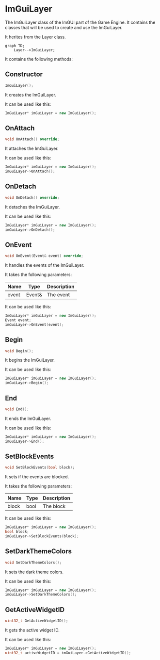 # ImGuiLayer

The ImGuiLayer class of the ImGUI part of the Game Engine. It contains the classes that will be used to create and use the ImGuiLayer.

It herites from the Layer class.

```mermaid
graph TD;
    Layer-->ImGuiLayer;
```

It contains the following methods:

## Constructor

```c++
ImGuiLayer();
```

It creates the ImGuiLayer.

It can be used like this:

```c++
ImGuiLayer* imGuiLayer = new ImGuiLayer();
```

## OnAttach

```c++
void OnAttach() override;
```

It attaches the ImGuiLayer.

It can be used like this:

```c++
ImGuiLayer* imGuiLayer = new ImGuiLayer();
imGuiLayer->OnAttach();
```

## OnDetach

```c++
void OnDetach() override;
```

It detaches the ImGuiLayer.

It can be used like this:

```c++
ImGuiLayer* imGuiLayer = new ImGuiLayer();
imGuiLayer->OnDetach();
```

## OnEvent

```c++
void OnEvent(Event& event) override;
```

It handles the events of the ImGuiLayer.

It takes the following parameters:

| Name  | Type             | Description  |
|-------|------------------|--------------|
| event | Event&           | The event    |

It can be used like this:

```c++
ImGuiLayer* imGuiLayer = new ImGuiLayer();
Event event;
imGuiLayer->OnEvent(event);
```

## Begin

```c++
void Begin();
```

It begins the ImGuiLayer.

It can be used like this:

```c++
ImGuiLayer* imGuiLayer = new ImGuiLayer();
imGuiLayer->Begin();
```

## End

```c++
void End();
```

It ends the ImGuiLayer.

It can be used like this:

```c++
ImGuiLayer* imGuiLayer = new ImGuiLayer();
imGuiLayer->End();
```

## SetBlockEvents

```c++
void SetBlockEvents(bool block);
```

It sets if the events are blocked.

It takes the following parameters:

| Name  | Type             | Description  |
|-------|------------------|--------------|
| block | bool             | The block    |

It can be used like this:

```c++
ImGuiLayer* imGuiLayer = new ImGuiLayer();
bool block;
imGuiLayer->SetBlockEvents(block);
```

## SetDarkThemeColors

```c++
void SetDarkThemeColors();
```

It sets the dark theme colors.

It can be used like this:

```c++
ImGuiLayer* imGuiLayer = new ImGuiLayer();
imGuiLayer->SetDarkThemeColors();
```

## GetActiveWidgetID

```c++
uint32_t GetActiveWidgetID();
```

It gets the active widget ID.

It can be used like this:

```c++
ImGuiLayer* imGuiLayer = new ImGuiLayer();
uint32_t activeWidgetID = imGuiLayer->GetActiveWidgetID();
```

